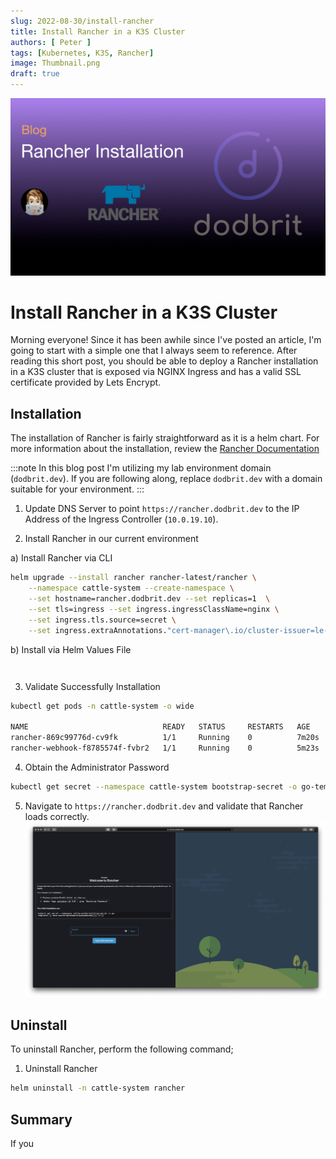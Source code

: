 ```yaml
---
slug: 2022-08-30/install-rancher
title: Install Rancher in a K3S Cluster
authors: [ Peter ]
tags: [Kubernetes, K3S, Rancher]
image: Thumbnail.png
draft: true
---
```


![Thumbnail](Thumbnail.png)
# Install Rancher in a K3S Cluster
Morning everyone! Since it has been awhile since I've posted an article, I'm going to start with a simple one that I always seem to reference. After reading this short post, you should be able to deploy a Rancher installation in a K3S cluster that is exposed via NGINX Ingress and has a valid SSL certificate provided by Lets Encrypt.

<!--truncate-->

## Installation
The installation of Rancher is fairly straightforward as it is a helm chart. For more information about the installation, review the [Rancher Documentation](https://rancher.com/docs/rancher/v2.6/en/installation/)

:::note
In this blog post I'm utilizing my lab environment domain (`dodbrit.dev`). If you are following along, replace `dodbrit.dev` with a domain suitable for your environment.
:::

1. Update DNS Server to point `https://rancher.dodbrit.dev` to the IP Address of the Ingress Controller (`10.0.19.10`).
   
2. Install Rancher in our current environment

a) Install Rancher via CLI

``` bash
helm upgrade --install rancher rancher-latest/rancher \
    --namespace cattle-system --create-namespace \
    --set hostname=rancher.dodbrit.dev --set replicas=1  \
    --set tls=ingress --set ingress.ingressClassName=nginx \
    --set ingress.tls.source=secret \
    --set ingress.extraAnnotations."cert-manager\.io/cluster-issuer=le-issuer"
```

b) Install via Helm Values File

``` yaml title="values.yaml" showLineNumbers

```

``` bash
```

3. Validate Successfully Installation

``` bash
kubectl get pods -n cattle-system -o wide

NAME                              READY   STATUS     RESTARTS   AGE     IP           NODE               NOMINATED NODE   READINESS GATES
rancher-869c99776d-cv9fk          1/1     Running    0          7m20s   10.42.0.78   dell.dodbrit.dev   <none>           <none>
rancher-webhook-f8785574f-fvbr2   1/1     Running    0          5m23s   10.42.0.83   dell.dodbrit.dev   <none>           <none>
```

4. Obtain the Administrator Password
   
``` bash
kubectl get secret --namespace cattle-system bootstrap-secret -o go-template='{{.data.bootstrapPassword|base64decode}}{{ "\n" }}'
```

5. Navigate to `https://rancher.dodbrit.dev` and validate that Rancher loads correctly.
![Rancher Screenshot](Screenshot.png)


## Uninstall
To uninstall Rancher, perform the following command;

1. Uninstall Rancher
``` bash
helm uninstall -n cattle-system rancher
```

## Summary
If you 
